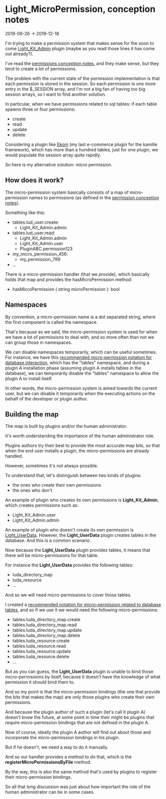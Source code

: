 Light_MicroPermission, conception notes
=================
2019-09-26 -> 2019-12-18



I'm trying to make a permission system that makes sense for the soon to come [Light_Kit_Admin](https://github.com/lingtalfi/Light_Kit_Admin) plugin (maybe as you read those lines it has come out already?).


I've read the [permissions conception notes](https://github.com/lingtalfi/Light_User/blob/master/doc/pages/permission-conception-notes.md),
and they make sense, but they tend to create a lot of permissions.

The problem with the current state of the permission implementation is that each permission is stored in the session.
So each permission is one more entry in the $_SESSION array, and I'm not a big fan of having too big session arrays, 
so I want to find another solution.

In particular, when we have permissions related to sql tables: if each table spawns three or four permissions:

- create 
- read
- update
- delete

Considering a plugin like [Ekom](https://github.com/KamilleModules/Ekom) (my last e-commerce plugin for the kamille framework),
which has more than a hundred tables, just for one plugin, we would populate the session array quite rapidly.


So here is my alternative solution: micro permission.





How does it work?
-------------------

The micro-permission system basically consists of a map of micro-permission names to permissions (as defined in the [permission conception notes](https://github.com/lingtalfi/Light_User/blob/master/doc/pages/permission-conception-notes.md)).

Something like this:

- tables.lud_user.create:
    - Light_Kit_Admin.admin
- tables.lud_user.read:
    - Light_Kit_Admin.admin
    - Light_Kit_Admin.user
    - PluginABC.permission123
- my_micro_permission_456:
    - my_permission_789
- ...


There is a micro-permission handler (that we provide), which basically holds that map and provides the hasMicroPermission method:


- hasMicroPermission ( string microPermission ): bool






Namespaces
---------------

By convention, a micro-permission name is a dot separated string, where the first component is called the namespace.

That's because as we said, the micro-permission system is used for when we have a lot of permissions to deal with, and
so more often than not we can group those in namespaces.


We can disable namespaces temporarily, which can be useful sometimes.
For instance, we have this [recommended micro-permission notation for database interaction](https://github.com/lingtalfi/Light_MicroPermission/blob/master/doc/pages/recommended-micropermission-notation.md#database-interaction), 
which has the "tables" namespace, and during a plugin A installation phase (assuming plugin A installs tables in the database),
we can temporarily disable the "tables" namespace to allow the plugin A to install itself.


In other words, the micro-permission system is aimed towards the current user, but we can disable it temporarily 
when the executing actions on the behalf of the developer or plugin author.  



Building the map
-----------

The map is built by plugins and/or the human administrator.

It's worth understanding the importance of the human administrator role.

Plugins authors try their best to provide the most accurate map bits, so that when the end user installs a plugin,
the micro-permissions are already handled.

However, sometimes it's not always possible.

To understand that, let's distinguish between two kinds of plugins:

- the ones who create their own permissions
- the ones who don't 


An example of plugin who creates its own permissions is **Light_Kit_Admin**, which creates permissions such as:

- Light_Kit_Admin.user
- Light_Kit_Admin.admin


An example of plugin who doesn't create its own permission is [Light_UserData](https://github.com/lingtalfi/Light_UserData).
However, the **Light_UserData** plugin creates tables in the database.
And this is a common scenario. 

Now because the **Light_UserData** plugin provides tables, it means that there will be micro-permissions for that table.

For instance the **Light_UserData** provides the following tables:

- luda_directory_map
- luda_resource
- ...

And so we will need micro-permissions to cover those tables.

I created a [recommended notation for micro-permission related to database tables](https://github.com/lingtalfi/Light_MicroPermission/blob/master/doc/pages/recommended-micropermission-notation.md#database-interaction),
and so if we use it we would need the following micro-permissions:

- tables.luda_directory_map.create 
- tables.luda_directory_map.read 
- tables.luda_directory_map.update 
- tables.luda_directory_map.delete
- tables.luda_resource.create 
- tables.luda_resource.read 
- tables.luda_resource.update 
- tables.luda_resource.delete
- ...


But as you can guess, the **Light_UserData** plugin is unable to bind those micro-permissions by itself, because it doesn't have
the knowledge of what permission it should bind them to. 

And so my point is that the micro-permission bindings (the one that provide the bits that makes the map) are only 
those plugins who create their own permissions.

And because the plugin author of such a plugin (let's call it plugin A) doesn't know the future, at some point in time their might be plugins
that require micro-permission bindings that are not defined in the plugin A.

Now of course, ideally the plugin A author will find out about those and incorporate the micro-permission bindings in his plugin.

But if he doesn't, we need a way to do it manually.

And so our handler provides a method to do that, which is the **registerMicroPermissionsByFile** method.

By the way, this is also the same method that's used by plugins to register their micro-permission bindings.

So all that long discussion was just about how important the role of the human administrator can be in some cases.  


 










